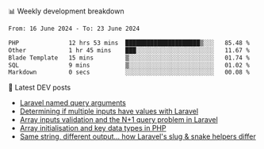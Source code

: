 📊 Weekly development breakdown
<!--START_SECTION:waka-->

```txt
From: 16 June 2024 - To: 23 June 2024

PHP              12 hrs 53 mins  █████████████████████▒░░░   85.48 %
Other            1 hr 45 mins    ███░░░░░░░░░░░░░░░░░░░░░░   11.67 %
Blade Template   15 mins         ▒░░░░░░░░░░░░░░░░░░░░░░░░   01.74 %
SQL              9 mins          ▒░░░░░░░░░░░░░░░░░░░░░░░░   01.02 %
Markdown         0 secs          ░░░░░░░░░░░░░░░░░░░░░░░░░   00.08 %
```

<!--END_SECTION:waka-->

📕 Latest DEV posts
<!-- BLOG-POST-LIST:START -->
- [Laravel named query arguments](https://dev.to/michaelvickersuk/laravel-named-query-arguments-28kd)
- [Determining if multiple inputs have values with Laravel](https://dev.to/michaelvickersuk/determining-if-multiple-inputs-have-values-with-laravel-km6)
- [Array inputs validation and the N+1 query problem in Laravel](https://dev.to/michaelvickersuk/array-inputs-validation-and-the-n1-query-problem-in-laravel-2agb)
- [Array initialisation and key data types in PHP](https://dev.to/michaelvickersuk/array-initialisation-and-key-data-types-in-php-1e5b)
- [Same string, different output... how Laravel&#39;s slug &amp; snake helpers differ](https://dev.to/michaelvickersuk/same-string-different-output-how-laravels-slug-snake-helpers-differ-1ccj)
<!-- BLOG-POST-LIST:END -->

